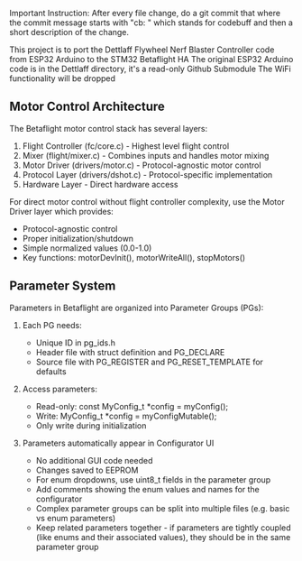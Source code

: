 Important Instruction: After every file change, do a git commit that where the commit message starts with "cb: " which stands for codebuff and then a short description of the change.

This project is to port the Dettlaff Flywheel Nerf Blaster Controller code from ESP32 Arduino to the STM32 Betaflight HA
The original ESP32 Arduino code is in the Dettlaff directory, it's a read-only Github Submodule
The WiFi functionality will be dropped

## Motor Control Architecture

The Betaflight motor control stack has several layers:

1. Flight Controller (fc/core.c) - Highest level flight control
2. Mixer (flight/mixer.c) - Combines inputs and handles motor mixing
3. Motor Driver (drivers/motor.c) - Protocol-agnostic motor control
4. Protocol Layer (drivers/dshot.c) - Protocol-specific implementation
5. Hardware Layer - Direct hardware access

For direct motor control without flight controller complexity, use the Motor Driver layer which provides:
- Protocol-agnostic control
- Proper initialization/shutdown
- Simple normalized values (0.0-1.0)
- Key functions: motorDevInit(), motorWriteAll(), stopMotors()

## Parameter System

Parameters in Betaflight are organized into Parameter Groups (PGs):

1. Each PG needs:
   - Unique ID in pg_ids.h
   - Header file with struct definition and PG_DECLARE
   - Source file with PG_REGISTER and PG_RESET_TEMPLATE for defaults

2. Access parameters:
   - Read-only: const MyConfig_t *config = myConfig();
   - Write: MyConfig_t *config = myConfigMutable();
   - Only write during initialization

3. Parameters automatically appear in Configurator UI
   - No additional GUI code needed
   - Changes saved to EEPROM
   - For enum dropdowns, use uint8_t fields in the parameter group
   - Add comments showing the enum values and names for the configurator
   - Complex parameter groups can be split into multiple files (e.g. basic vs enum parameters)
   - Keep related parameters together - if parameters are tightly coupled (like enums and their associated values), they should be in the same parameter group

